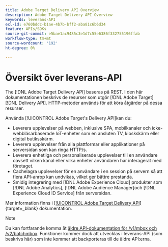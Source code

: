 ```yaml
---
title: Adobe Target Delivery API Overview
description: Adobe Target Delivery API Overview
keywords: leverans-API
exl-id: e760bddc-b1ae-4b7b-bff2-aba81c6b6d34
feature: APIs/SDKs
source-git-commit: e5bae1ac9485c3e1d7c55e6386f332755196ffab
workflow-type: tm+mt
source-wordcount: '192'
ht-degree: 0%

---
```


# Översikt över leverans-API

The [!DNL Adobe Target Delivery API] baseras på REST. I den här dokumentationen beskrivs de resurser som utgör [!DNL Adobe Target] [!DNL Delivery API]. HTTP-metoder används för att köra åtgärder på dessa resurser.

Använda [!UICONTROL Adobe Target's Delivery API]kan du:

* Leverera upplevelser på webben, inklusive SPA, mobilkanaler och icke-webbläsarbaserade IoT-enheter som en ansluten TV, kioskskärm eller digital butiksskärm.
* Leverera upplevelser från alla plattformar eller applikationer på serversidan som kan ringa HTTP/s.
* Leverera enhetliga och personaliserade upplevelser till en användare oavsett vilken kanal eller vilka enheter användaren har interagerat med företaget.
* Cachelagra upplevelser för en användare i en session på servern så att flera API-anrop kan undvikas, vilket ger bättre prestanda.
* Smidig integrering med [!DNL Adobe Experience Cloud] produkter som [!DNL Adobe Analytics], [!DNL Adobe Audience Manager]och [!DNL Experience Cloud ID Service] från serversidan.

Mer information finns i [[!UICONTROL Adobe Target Delivery API]](https://developer.adobe.com/target/implement/delivery-api/){target=_blank} dokumentation.

>[!NOTE]
>
>Du kan fortfarande komma åt [äldre API-dokumentation för /v1/mbox och /v2/batchmbox](https://developers.adobetarget.com/api/legacy-api/index.html). Funktioner kommer dock att utvecklas i leverans-API (som beskrivs här) som inte kommer att backporteras till de äldre API:erna.
